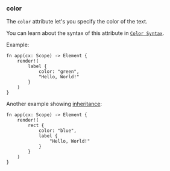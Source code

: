 ### color

The `color` attribute let's you specify the color of the text.

You can learn about the syntax of this attribute in [`Color Syntax`](/guides/style.html#color-syntax).

Example:

```rust, no_run
fn app(cx: Scope) -> Element {
    render!(
        label {
            color: "green",
            "Hello, World!"
        }
    )
}
```

 Another example showing [inheritance](#inheritance):

 ```rust, no_run
 fn app(cx: Scope) -> Element {
     render!(
         rect {
             color: "blue",
             label {
                 "Hello, World!"
             }
         }
     )
 }

 ```